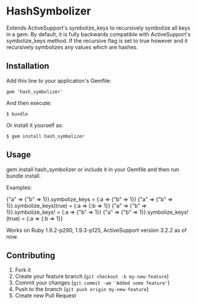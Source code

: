 # HashSymbolizer

Extends ActiveSupport's symbolize_keys to recursively symbolize all keys in a gem. By default, it is fully backwards compatible with ActiveSupport's symbolize_keys method. If the recursive flag is set to true however and it recursively symbolizes any values which are hashes.

## Installation

Add this line to your application's Gemfile:

    gem 'hash_symbolizer'

And then execute:

    $ bundle

Or install it yourself as:

    $ gem install hash_symbolizer

## Usage

gem install hash_symbolizer 
or
include it in your Gemfile and then run bundle install.

Examples:

{"a" => {"b" => 1}}.symbolize_keys = {:a => {"b" => 1}}
{"a" => {"b" => 1}}.symbolize_keys(true) = {:a => {:b => 1}}
{"a" => {"b" => 1}}.symbolize_keys! = {:a => {"b" => 1}}
{"a" => {"b" => 1}}.symbolize_keys!(true) = {:a => {:b => 1}}

Works on Ruby 1.9.2-p290, 1.9.3-p125, ActiveSupport version 3.2.2 as of now.


## Contributing

1. Fork it
2. Create your feature branch (`git checkout -b my-new-feature`)
3. Commit your changes (`git commit -am 'Added some feature'`)
4. Push to the branch (`git push origin my-new-feature`)
5. Create new Pull Request
